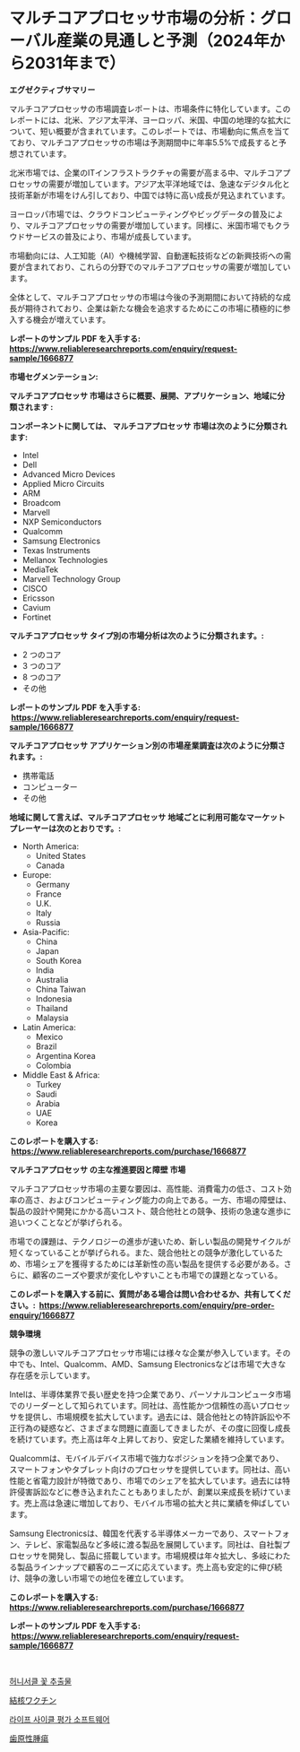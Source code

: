 <p><h1>マルチコアプロセッサ市場の分析：グローバル産業の見通しと予測（2024年から2031年まで）</h1></p><p><strong>エグゼクティブサマリー</strong></p>
<p><p>マルチコアプロセッサの市場調査レポートは、市場条件に特化しています。このレポートには、北米、アジア太平洋、ヨーロッパ、米国、中国の地理的な拡大について、短い概要が含まれています。このレポートでは、市場動向に焦点を当てており、マルチコアプロセッサの市場は予測期間中に年率5.5%で成長すると予想されています。</p><p>北米市場では、企業のITインフラストラクチャの需要が高まる中、マルチコアプロセッサの需要が増加しています。アジア太平洋地域では、急速なデジタル化と技術革新が市場をけん引しており、中国では特に高い成長が見込まれています。</p><p>ヨーロッパ市場では、クラウドコンピューティングやビッグデータの普及により、マルチコアプロセッサの需要が増加しています。同様に、米国市場でもクラウドサービスの普及により、市場が成長しています。</p><p>市場動向には、人工知能（AI）や機械学習、自動運転技術などの新興技術への需要が含まれており、これらの分野でのマルチコアプロセッサの需要が増加しています。</p><p>全体として、マルチコアプロセッサの市場は今後の予測期間において持続的な成長が期待されており、企業は新たな機会を追求するためにこの市場に積極的に参入する機会が増えています。</p></p>
<p><strong>レポートのサンプル PDF を入手する: <a href="https://www.reliableresearchreports.com/enquiry/request-sample/1666877">https://www.reliableresearchreports.com/enquiry/request-sample/1666877</a></strong></p>
<p><strong>市場セグメンテーション:</strong></p>
<p><strong> マルチコアプロセッサ 市場はさらに概要、展開、アプリケーション、地域に分類されます :</strong></p>
<p><strong>コンポーネントに関しては、 マルチコアプロセッサ 市場は次のように分類されます: &nbsp;</strong></p>
<p><ul><li>Intel</li><li>Dell</li><li>Advanced Micro Devices</li><li>Applied Micro Circuits</li><li>ARM</li><li>Broadcom</li><li>Marvell</li><li>NXP Semiconductors</li><li>Qualcomm</li><li>Samsung Electronics</li><li>Texas Instruments</li><li>Mellanox Technologies</li><li>MediaTek</li><li>Marvell Technology Group</li><li>CISCO</li><li>Ericsson</li><li>Cavium</li><li>Fortinet</li></ul></p>
<p><strong> マルチコアプロセッサ タイプ別の市場分析は次のように分類されます。:</strong></p>
<p><ul><li>2 つのコア</li><li>3 つのコア</li><li>8 つのコア</li><li>その他</li></ul></p>
<p><strong>レポートのサンプル PDF を入手する: &nbsp;<a href="https://www.reliableresearchreports.com/enquiry/request-sample/1666877">https://www.reliableresearchreports.com/enquiry/request-sample/1666877</a></strong></p>
<p><strong> マルチコアプロセッサ アプリケーション別の市場産業調査は次のように分類されます。:</strong></p>
<p><ul><li>携帯電話</li><li>コンピューター</li><li>その他</li></ul></p>
<p><strong>地域に関して言えば、マルチコアプロセッサ 地域ごとに利用可能なマーケットプレーヤーは次のとおりです。:</strong></p>
<p><ul>
    <li>
        North America:
        <ul>
            <li>United States</li>
            <li>Canada</li>
        </ul>
    </li>
    <li>
        Europe:
        <ul>
            <li>Germany</li>
            <li>France</li>
            <li>U.K.</li>
            <li>Italy</li>
            <li>Russia</li>
        </ul>
    </li>
    <li>
        Asia-Pacific:
        <ul>
            <li>China</li>
            <li>Japan</li>
            <li>South Korea</li>
            <li>India</li>
            <li>Australia</li>
            <li>China Taiwan</li>
            <li>Indonesia</li>
            <li>Thailand</li>
            <li>Malaysia</li>
        </ul>
    </li>
    <li>
        Latin America:
        <ul>
            <li>Mexico</li>
            <li>Brazil</li>
            <li>Argentina Korea</li>
            <li>Colombia</li>
        </ul>
    </li>
    <li>
        Middle East & Africa:
        <ul>
            <li>Turkey</li>
            <li>Saudi</li>
            <li>Arabia</li>
            <li>UAE</li>
            <li>Korea</li>
        </ul>
    </li>
    </ul></p>
<p><strong>このレポートを購入する: &nbsp;<a href="https://www.reliableresearchreports.com/purchase/1666877">https://www.reliableresearchreports.com/purchase/1666877</a></strong></p>
<p><strong>マルチコアプロセッサ の主な推進要因と障壁 市場</strong></p>
<p><p>マルチコアプロセッサ市場の主要な要因は、高性能、消費電力の低さ、コスト効率の高さ、およびコンピューティング能力の向上である。一方、市場の障壁は、製品の設計や開発にかかる高いコスト、競合他社との競争、技術の急速な進歩に追いつくことなどが挙げられる。</p><p>市場での課題は、テクノロジーの進歩が速いため、新しい製品の開発サイクルが短くなっていることが挙げられる。また、競合他社との競争が激化しているため、市場シェアを獲得するためには革新性の高い製品を提供する必要がある。さらに、顧客のニーズや要求が変化しやすいことも市場での課題となっている。</p></p>
<p><strong>このレポートを購入する前に、質問がある場合は問い合わせるか、共有してください。:&nbsp; <a href="https://www.reliableresearchreports.com/enquiry/pre-order-enquiry/1666877">https://www.reliableresearchreports.com/enquiry/pre-order-enquiry/1666877</a></strong></p>
<p><strong>競争環境</strong></p>
<p><p>競争の激しいマルチコアプロセッサ市場には様々な企業が参入しています。その中でも、Intel、Qualcomm、AMD、Samsung Electronicsなどは市場で大きな存在感を示しています。</p><p>Intelは、半導体業界で長い歴史を持つ企業であり、パーソナルコンピュータ市場でのリーダーとして知られています。同社は、高性能かつ信頼性の高いプロセッサを提供し、市場規模を拡大しています。過去には、競合他社との特許訴訟や不正行為の疑惑など、さまざまな問題に直面してきましたが、その度に回復し成長を続けています。売上高は年々上昇しており、安定した業績を維持しています。</p><p>Qualcommは、モバイルデバイス市場で強力なポジションを持つ企業であり、スマートフォンやタブレット向けのプロセッサを提供しています。同社は、高い性能と省電力設計が特徴であり、市場でのシェアを拡大しています。過去には特許侵害訴訟などに巻き込まれたこともありましたが、創業以来成長を続けています。売上高は急速に増加しており、モバイル市場の拡大と共に業績を伸ばしています。</p><p>Samsung Electronicsは、韓国を代表する半導体メーカーであり、スマートフォン、テレビ、家電製品など多岐に渡る製品を展開しています。同社は、自社製プロセッサを開発し、製品に搭載しています。市場規模は年々拡大し、多岐にわたる製品ラインナップで顧客のニーズに応えています。売上高も安定的に伸び続け、競争の激しい市場での地位を確立しています。</p></p>
<p><strong>このレポートを購入する: &nbsp; <a href="https://www.reliableresearchreports.com/purchase/1666877">https://www.reliableresearchreports.com/purchase/1666877</a></strong></p>
<p><strong>レポートのサンプル PDF を入手する: &nbsp;<a href="https://www.reliableresearchreports.com/enquiry/request-sample/1666877">https://www.reliableresearchreports.com/enquiry/request-sample/1666877</a></strong><strong></strong></p>
<p>&nbsp;</p>
<p><p><a href="https://medium.com/@maxinewilloughby/%EA%B8%88%EC%86%8D%EA%B3%BC-%EB%A7%9B%EC%9D%B4-%EB%82%98%EB%8A%94-%ED%9A%A8%EB%AA%A8-%EC%A4%91%ED%95%A9%EC%B2%B4-%EB%95%8C%EB%AC%B8%EC%97%90-%ED%83%84%EC%82%B0%EC%9D%8C%EB%A3%8C%EB%8A%94-%EC%9E%90%EA%B7%B9%EC%A0%81%EC%9D%B4%EB%A9%B0-%ED%99%9C%EA%B8%B0%EC%B0%AC-%EB%A7%9B%EC%9D%84-%EA%B0%96%EC%8A%B5%EB%8B%88%EB%8B%A4-a4f4c157235d">허니서클 꽃 추출물</a></p><p><a href="https://medium.com/@johndory19/%E7%B5%90%E6%A0%B8%E3%83%AF%E3%82%AF%E3%83%81%E3%83%B3%E5%B8%82%E5%A0%B4%E3%81%AF-2031%E5%B9%B4%E3%81%BE%E3%81%A7%E3%81%AE%E5%B8%82%E5%A0%B4%E3%82%B7%E3%82%A7%E3%82%A2-%E8%A6%8F%E6%A8%A1-%E4%BA%88%E6%B8%AC%E3%81%AB%E7%84%A6%E7%82%B9%E3%82%92%E5%BD%93%E3%81%A6%E3%81%A6%E3%81%84%E3%81%BE%E3%81%99-8e8f34a178b6">結核ワクチン</a></p><p><a href="https://github.com/CorEmtymerich56566/Market-Research-Report-List-1/blob/main/704997813410.md">라이프 사이클 평가 소프트웨어</a></p><p><a href="https://medium.com/@urinalisis45667/%E6%AD%AF%E6%BA%90%E6%80%A7%E8%85%AB%E7%98%8D%E5%B8%82%E5%A0%B4%E3%81%AE%E5%88%86%E6%9E%90-%E3%82%B0%E3%83%AD%E3%83%BC%E3%83%90%E3%83%AB%E7%94%A3%E6%A5%AD%E3%81%AE%E8%A6%96%E7%82%B9%E3%81%A8%E4%BA%88%E6%B8%AC-2024%E5%B9%B4%E3%81%8B%E3%82%892031%E5%B9%B4-727349d784b6">歯原性腫瘍</a></p></p>